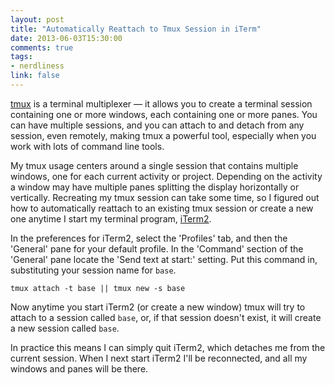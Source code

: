 ```yaml
---
layout: post
title: "Automatically Reattach to Tmux Session in iTerm"
date: 2013-06-03T15:30:00
comments: true
tags:
- nerdliness
link: false
---
```

[tmux](http://tmux.sourceforge.net "tmux") is a terminal multiplexer — it allows you to create a terminal session containing one or more windows, each containing one or more panes. You can have multiple sessions, and you can attach to and detach from any session, even remotely, making tmux a powerful tool, especially when you work with lots of command line tools.

My tmux usage centers around a single session that contains multiple windows, one for each current activity or project. Depending on the activity a window may have multiple panes splitting the display horizontally or vertically. Recreating my tmux session can take some time, so I figured out how to automatically reattach to an existing tmux session or create a new one anytime I start my terminal program, [iTerm2](http://www.iterm2.com/#/section/home "iTerm2").

In the preferences for iTerm2, select the 'Profiles' tab, and then the 'General' pane for your default profile. In the 'Command' section of the 'General' pane locate the 'Send text at start:' setting. Put this command in, substituting your session name for `base`.

    tmux attach -t base || tmux new -s base

Now anytime you start iTerm2 (or create a new window) tmux will try to attach to a session called `base`, or, if that session doesn't exist, it will create a new session called `base`.

In practice this means I can simply quit iTerm2, which detaches me from the current session. When I next start iTerm2 I'll be reconnected, and all my windows and panes will be there.

